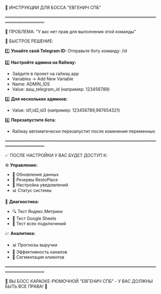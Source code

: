 👑 ИНСТРУКЦИИ ДЛЯ БОССА "ЕВГЕНИЧ СПБ"

═══════════════════════════════════════════════════════════════

🚨 ПРОБЛЕМА: "У вас нет прав для выполнения этой команды"

🔧 БЫСТРОЕ РЕШЕНИЕ:

1️⃣ **Узнайте свой Telegram ID:**
   Отправьте боту команду: /id
   
2️⃣ **Настройте админа на Railway:**
   - Зайдите в проект на railway.app
   - Variables → Add New Variable
   - Name: ADMIN_IDS
   - Value: ваш_telegram_id (например: 123456789)
   
3️⃣ **Для нескольких админов:**
   - Value: id1,id2,id3 (например: 123456789,987654321)

4️⃣ **Перезапустите бота:**
   - Railway автоматически перезапустит после изменения переменных
   
═══════════════════════════════════════════════════════════════

✅ ПОСЛЕ НАСТРОЙКИ У ВАС БУДЕТ ДОСТУП К:

⚙️ **Управление:**
- 🔄 Обновление данных
- 🏨 Резервы RestoPlace  
- 🔔 Настройка уведомлений
- 📊 Статус системы

🧪 **Диагностика:**
- 🔍 Тест Яндекс.Метрики
- 🧪 Тест Google Sheets
- 🔧 Тест всех подключений

📈 **Аналитика:**
- 📊 Прогнозы выручки
- 🎯 Эффективность каналов
- 👥 Сегментация клиентов

═══════════════════════════════════════════════════════════════

🎤 ВЫ БОСС КАРАОКЕ-РЮМОЧНОЙ "ЕВГЕНИЧ СПБ" - У ВАС ДОЛЖНЫ БЫТЬ ВСЕ ПРАВА! 👑
